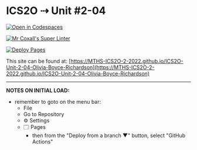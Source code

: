 # ICS2O ⇢ Unit #2-04

[![Open in Codespaces](https://classroom.github.com/assets/launch-codespace-f4981d0f882b2a3f0472912d15f9806d57e124e0fc890972558857b51b24a6f9.svg)](https://classroom.github.com/open-in-codespaces?assignment_repo_id=10661070)

[![Mr Coxall's Super Linter](https://github.com/MTHS-ICS2O-2-2022/ICS2O-Unit-2-04-Olivia-Boyce-Richardson/workflows/Mr%20Coxall's%20Super%20Linter/badge.svg)](https://github.com/MTHS-ICS2O-2-2022/ICS2O-Unit-2-04-Olivia-Boyce-Richardson/actions)

[![Deploy Pages](https://github.com/MTHS-ICS2O-2-2022/ICS2O-Unit-2-04-Olivia-Boyce-Richardson/workflows/Deploy%20Pages/badge.svg)](https://github.com/MTHS-ICS2O-2-2022/ICS2O-Unit-2-04-Olivia-Boyce-Richardson/actions)

This site can be found at: [https://MTHS-ICS2O-2-2022.github.io/ICS2O-Unit-2-04-Olivia-Boyce-Richardson](https://MTHS-ICS2O-2-2022.github.io/ICS2O-Unit-2-04-Olivia-Boyce-Richardson)

---

**NOTES ON INITIAL LOAD:**
- remember to goto on the menu bar:
  - File
  - Go to Repository
  - ⚙ Settings
  - 🗔 Pages
    - then from the "Deploy from a branch ▼" button, select "GitHub Actions"
